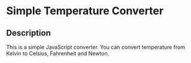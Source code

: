 # Simple Temperature Converter

## Description

This is a simple JavaScript converter. You can convert temperature from Kelvin to Celsius, Fahrenheit and Newton.